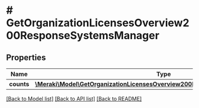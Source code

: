 # # GetOrganizationLicensesOverview200ResponseSystemsManager

## Properties

Name | Type | Description | Notes
------------ | ------------- | ------------- | -------------
**counts** | [**\Meraki\Model\GetOrganizationLicensesOverview200ResponseSystemsManagerCounts**](GetOrganizationLicensesOverview200ResponseSystemsManagerCounts.md) |  | [optional]

[[Back to Model list]](../../README.md#models) [[Back to API list]](../../README.md#endpoints) [[Back to README]](../../README.md)
